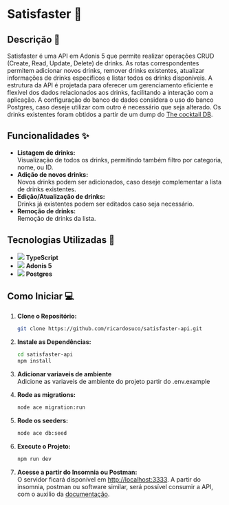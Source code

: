 # Satisfaster 🍹

## Descrição 📄

Satisfaster é uma API em Adonis 5 que permite realizar operações CRUD (Create, Read, Update, Delete) de drinks. As rotas correspondentes permitem adicionar novos drinks, remover drinks existentes, atualizar informações de drinks específicos e listar todos os drinks disponíveis. A estrutura da API é projetada para oferecer um gerenciamento eficiente e flexível dos dados relacionados aos drinks, facilitando a interação com a aplicação.
A configuração do banco de dados considera o uso do banco Postgres, caso deseje utilizar com outro é necessário que seja alterado.
Os drinks existentes foram obtidos a partir de um dump do [The cocktail DB](https://www.thecocktaildb.com).

## Funcionalidades ✨

- **Listagem de drinks:** <br>
  Visualização de todos os drinks, permitindo também filtro por categoria, nome, ou ID.
- **Adição de novos drinks:** <br>
  Novos drinks podem ser adicionados, caso deseje complementar a lista de drinks existentes.
- **Edição/Atualização de drinks:** <br>
  Drinks já existentes podem ser editados caso seja necessário.
- **Remoção de drinks:** <br>
  Remoção de drinks da lista.

## Tecnologias Utilizadas 🚀

- <img src="https://skillicons.dev/icons?i=typescript"> **TypeScript**
- <img src="https://skillicons.dev/icons?i=adonis"> **Adonis 5**
- <img src="https://skillicons.dev/icons?i=postgres"> **Postgres**

## Como Iniciar 💻

1. **Clone o Repositório:**

   ```bash
   git clone https://github.com/ricardosuco/satisfaster-api.git
   ```

2. **Instale as Dependências:**
   ```bash
   cd satisfaster-api
   npm install
   ```
3. **Adicionar variaveis de ambiente** <br>
   Adicione as variaveis de ambiente do projeto partir do .env.example

4. **Rode as migrations:**

   ```bash
   node ace migration:run
   ```
5. **Rode os seeders:**

   ```bash
   node ace db:seed
   ```

6. **Execute o Projeto:**

   ```bash
   npm run dev
   ```

7. **Acesse a partir do Insomnia ou Postman:**<br>
   O servidor ficará disponível em [http://localhost:3333](http://localhost:3333). A partir do insomnia, postman ou software similar, será possível consumir a API, com o auxilio da [documentação](https://satisfaster-api.onrender.com/docs).
